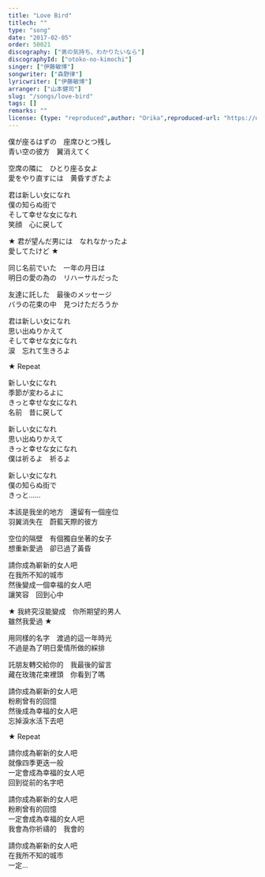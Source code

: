 ```yaml
---
title: "Love Bird"
titlech: ""
type: "song"
date: "2017-02-05"
order: 50021
discography: ["男の気持ち、わかりたいなら"]
discographyId: ["otoko-no-kimochi"]
singer: ["伊藤敏博"]
songwriter: ["森野律"]
lyricwriter: ["伊藤敏博"]
arranger: ["山本健司"]
slug: "/songs/love-bird"
tags: []
remarks: ""
license: {type: "reproduced",author: "Orika",reproduced-url: "https://orikamushi.netlify.app",reproduced-website: "織歌蟲"}
---
```


僕が座るはずの　座席ひとつ残し  
青い空の彼方　翼消えてく  
  
空席の隣に　ひとり座る女よ  
愛をやり直すには　黄昏すぎたよ  
  
君は新しい女になれ  
僕の知らぬ街で  
そして幸せな女になれ  
笑顔　心に戻して  
  
★ 君が望んだ男には　なれなかったよ  
愛してたけど ★  
  
同じ名前でいた　一年の月日は  
明日の愛の為の　リハーサルだった  
  
友達に託した　最後のメッセージ  
バラの花束の中　見つけただろうか  
  
君は新しい女になれ  
思い出ぬりかえて  
そして幸せな女になれ  
涙　忘れて生きろよ  
  
★ Repeat  
  
新しい女になれ  
季節が変わるよに  
きっと幸せな女になれ  
名前　昔に戻して  
  
新しい女になれ  
思い出ぬりかえて  
きっと幸せな女になれ  
僕は祈るよ　祈るよ  
  
新しい女になれ  
僕の知らぬ街で  
きっと......  

<!-- 翻译 -->

本該是我坐的地方　還留有一個座位  
羽翼消失在　蔚藍天際的彼方  
  
空位的隔壁　有個獨自坐著的女子  
想重新愛過　卻已過了黃昏  
  
請你成為嶄新的女人吧  
在我所不知的城市  
然後變成一個幸福的女人吧  
讓笑容　回到心中  
  
★ 我終究沒能變成　你所期望的男人  
雖然我愛過 ★  
  
用同樣的名字　渡過的這一年時光  
不過是為了明日愛情所做的綵排  
  
託朋友轉交給你的　我最後的留言  
藏在玫瑰花束裡頭　你看到了嗎  
  
請你成為嶄新的女人吧  
粉刷曾有的回憶  
然後成為幸福的女人吧  
忘掉淚水活下去吧  
  
★ Repeat  
  
請你成為嶄新的女人吧  
就像四季更迭一般  
一定會成為幸福的女人吧  
回到從前的名字吧  
  
請你成為嶄新的女人吧  
粉刷曾有的回憶  
一定會成為幸福的女人吧  
我會為你祈禱的　我會的  
  
請你成為嶄新的女人吧  
在我所不知的城市  
一定...
